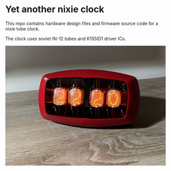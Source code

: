 Yet another nixie clock
=======================

This repo contains hardware design files and firmware source code for a nixie tube clock.

The clock uses soviet IN-12 tubes and K155ID1 driver ICs.

![photo of the clock](media/nixie_clock_v3.jpeg?raw=true)

